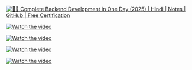 [![🚀🔥 Complete Backend Development in One Day (2025) | Hindi | Notes | GitHub | Free Certification](https://img.youtube.com/vi/gxHXPmePnvoD/hqdefault.jpg)](https://www.youtube.com/watch?v=gxHXPmePnvoD)

[![Watch the video](https://img.youtube.com/vi/v_cTht7245g/hqdefault.jpg)](https://www.youtube.com/watch?v=v_cTht7245g)

[![Watch the video](https://img.youtube.com/vi/Kkqt0HvlEIQ/hqdefault.jpg)](https://www.youtube.com/watch?v=Kkqt0HvlEIQ)

[![Watch the video](https://img.youtube.com/vi/rf-D8pgUc2E/hqdefault.jpg)](https://www.youtube.com/watch?v=rf-D8pgUc2E)

[![Watch the video](https://img.youtube.com/vi/EkOCLmvwEhc/hqdefault.jpg)](https://www.youtube.com/watch?v=EkOCLmvwEhc)
